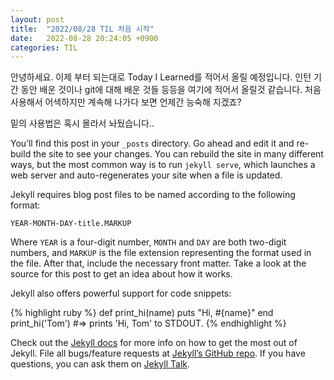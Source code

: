 ```yaml
---
layout: post
title:  "2022/08/28 TIL 처음 시작"
date:   2022-08-28 20:24:05 +0900
categories: TIL
---
```


안녕하세요. 이제 부터 되는대로 Today I Learned를 적어서 올릴 예정입니다. 
인턴 기간 동안 배운 것이나 git에 대해 배운 것들 등등을 여기에 적어서 올릴것 같습니다. 
처음 사용해서 어색하지만 계속해 나가다 보면 언제간 능숙해 지겠죠?

 
밑의 사용법은 혹시 몰라서 놔뒀습니다.. 

You’ll find this post in your `_posts` directory. Go ahead and edit it and re-build the site to see your changes. You can rebuild the site in many different ways, but the most common way is to run `jekyll serve`, which launches a web server and auto-regenerates your site when a file is updated.

Jekyll requires blog post files to be named according to the following format:

`YEAR-MONTH-DAY-title.MARKUP`

Where `YEAR` is a four-digit number, `MONTH` and `DAY` are both two-digit numbers, and `MARKUP` is the file extension representing the format used in the file. After that, include the necessary front matter. Take a look at the source for this post to get an idea about how it works.

Jekyll also offers powerful support for code snippets:

{% highlight ruby %}
def print_hi(name)
  puts "Hi, #{name}"
end
print_hi('Tom')
#=> prints 'Hi, Tom' to STDOUT.
{% endhighlight %}

Check out the [Jekyll docs][jekyll-docs] for more info on how to get the most out of Jekyll. File all bugs/feature requests at [Jekyll’s GitHub repo][jekyll-gh]. If you have questions, you can ask them on [Jekyll Talk][jekyll-talk].

[jekyll-docs]: https://jekyllrb.com/docs/home
[jekyll-gh]:   https://github.com/jekyll/jekyll
[jekyll-talk]: https://talk.jekyllrb.com/
